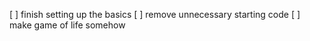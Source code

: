 [ ] finish setting up the basics
[ ] remove unnecessary starting code
[ ] make game of life somehow
